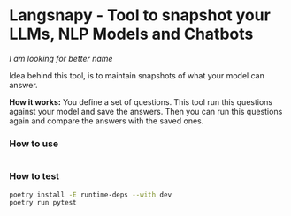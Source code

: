 # Langsnapy - Tool to snapshot your LLMs, NLP Models and Chatbots

_I am looking for better name_

Idea behind this tool, is to maintain snapshots of what your model can answer.

__How it works:__ You define a set of questions. This tool run this questions against your model and save the answers. Then you can run this questions again and compare the answers with the saved ones.

### How to use

```python
```

### How to test

```sh
poetry install -E runtime-deps --with dev
poetry run pytest
```